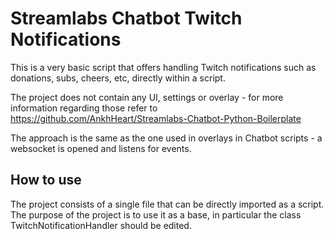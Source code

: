 # Streamlabs Chatbot Twitch Notifications
This is a very basic script that offers handling Twitch notifications such as donations, subs, cheers, etc, directly within a script. 

The project does not contain any UI, settings or overlay - for more information regarding those refer to 
https://github.com/AnkhHeart/Streamlabs-Chatbot-Python-Boilerplate

The approach is the same as the one used in overlays in Chatbot scripts - a websocket is opened and listens for events.

## How to use
The project consists of a single file that can be directly imported as a script. The purpose of the project is to use it as a base, in particular the class TwitchNotificationHandler should be edited.
